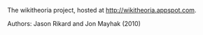 The wikitheoria project, hosted at http://wikitheoria.appspot.com.

Authors: Jason Rikard and Jon Mayhak (2010)
